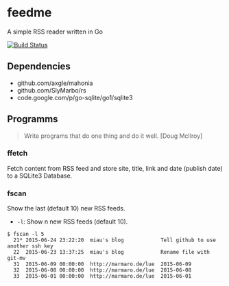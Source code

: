 # feedme
A simple RSS reader written in Go

[![Build Status](https://travis-ci.org/dhn/feedme.svg?branch=master)](https://travis-ci.org/dhn/feedme)

## Dependencies

- github.com/axgle/mahonia
- github.com/SlyMarbo/rs
- code.google.com/p/go-sqlite/go1/sqlite3

## Programms

> Write programs that do one thing and do it well. [Doug McIlroy]

### ffetch

Fetch content from RSS feed and store site, title, link and date (publish date) to a SQLite3 Database.

### fscan

Show the last (default 10) new RSS feeds.

- ```-l```:  Show n new RSS feeds (default 10).

```
$ fscan -l 5
  21* 2015-06-24 23:22:20  miau's blog            Tell github to use another ssh key
  22  2015-06-23 13:37:25  miau's blog            Rename file with git-mv
  31  2015-06-09 00:00:00  http://marmaro.de/lue  2015-06-09
  32  2015-06-08 00:00:00  http://marmaro.de/lue  2015-06-08
  33  2015-06-01 00:00:00  http://marmaro.de/lue  2015-06-01
```
